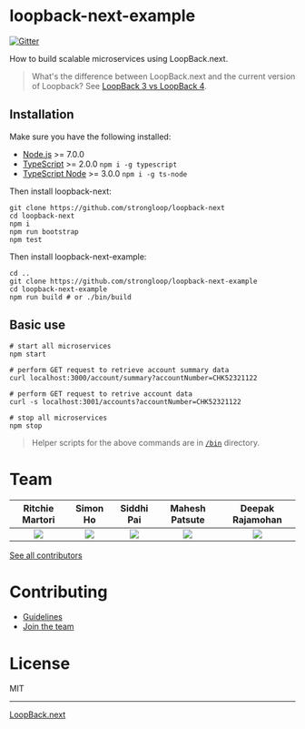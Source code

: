 # loopback-next-example

[![Gitter](https://img.shields.io/gitter/room/nwjs/nw.js.svg)](https://gitter.im/strongloop/loopback)

How to build scalable microservices using LoopBack.next.

> What's the difference between LoopBack.next and the current version of
> Loopback? See [LoopBack 3 vs LoopBack 4](https://github.com/strongloop/loopback-next/wiki/FAQ#loopback-3-vs-loopback-4).

## Installation

Make sure you have the following installed:

- [Node.js](https://nodejs.org/en/download/) >= 7.0.0
- [TypeScript](https://www.typescriptlang.org/index.html#download-links) >= 2.0.0 `npm i -g typescript`
- [TypeScript Node](https://github.com/TypeStrong/ts-node#installation) >= 3.0.0 `npm i -g ts-node`

Then install loopback-next:

```shell
git clone https://github.com/strongloop/loopback-next
cd loopback-next
npm i
npm run bootstrap
npm test
```

Then install loopback-next-example:

```shell
cd ..
git clone https://github.com/strongloop/loopback-next-example
cd loopback-next-example
npm run build # or ./bin/build
```

## Basic use

```shell
# start all microservices
npm start

# perform GET request to retrieve account summary data
curl localhost:3000/account/summary?accountNumber=CHK52321122

# perform GET request to retrive account data
curl -s localhost:3001/accounts?accountNumber=CHK52321122

# stop all microservices
npm stop
```

> Helper scripts for the above commands are in [`/bin`](https://github.com/strongloop/loopback-next-example/tree/master/bin)
directory.

# Team

Ritchie Martori|Simon Ho|Siddhi Pai|Mahesh Patsute|Deepak Rajamohan
:-:|:-:|:-:|:-:|:-:
[<img src="https://avatars2.githubusercontent.com/u/462228?v=3&s=60">](http://github.com/ritch")|<a href="http://github.com/superkhau"><img src="https://avatars1.githubusercontent.com/u/1617364?v=3&s=60"></a>|<a href="http://github.com/siddhipai"><img src="https://avatars0.githubusercontent.com/u/15273582?v=3&u=d53eb3a459e72484c0ffed865c4e41f9ed9b4fdf&s=60"></a>|<a href="http://github.com/mpatsute"><img src="https://avatars3.githubusercontent.com/u/24725376?v=3&s=60">|<a href="http://github.com/deepakrkris"><img src="https://avatars2.githubusercontent.com/u/7688315?v=3&s=60"></a>

[See all contributors](https://github.com/strongloop/loopback-next-example/graphs/contributors)

# Contributing

- [Guidelines](https://github.com/strongloop/loopback-next/wiki/Contributing)
- [Join the team](https://github.com/strongloop/loopback-next/wiki/Contributing#join-the-team)

# License

MIT

---

[LoopBack.next](https://github.com/strongloop/loopback-next)
